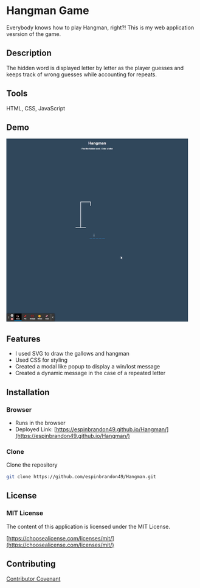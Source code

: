 # Hangman Game
Everybody knows how to play Hangman, right?!  This is my web application vesrsion of the game.

## Description
The hidden word is displayed letter by letter as the player guesses and keeps track of wrong guesses while accounting for repeats.

## Tools
HTML, CSS, JavaScript

## Demo

![demo video](Hangman.gif)

## Features
* I used SVG to draw the gallows and hangman
* Used CSS for styling
* Created a modal like popup to display a win/lost message
* Created a dynamic message in the case of a repeated letter

## Installation
### Browser
* Runs in the browser
* Deployed Link: [https://espinbrandon49.github.io/Hangman/](https://espinbrandon49.github.io/Hangman/)

### Clone
Clone the repository
```bash
git clone https://github.com/espinbrandon49/Hangman.git
```

## License 
### MIT License 
The content of this application is licensed under the MIT License. 

[https://choosealicense.com/licenses/mit/](https://choosealicense.com/licenses/mit/) 

## Contributing 
[Contributor Covenant](https://www.contributor-covenant.org/)



